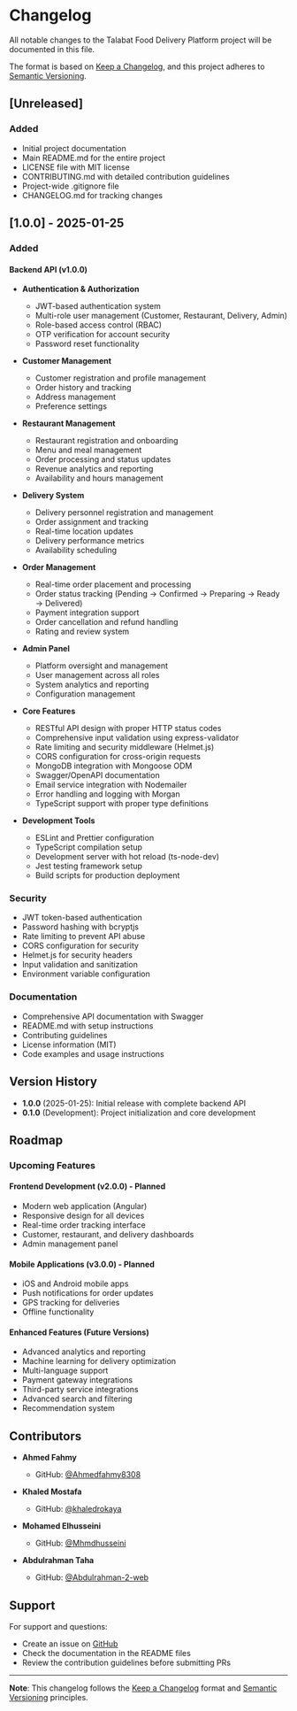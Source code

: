 # Changelog

All notable changes to the Talabat Food Delivery Platform project will be documented in this file.

The format is based on [Keep a Changelog](https://keepachangelog.com/en/1.0.0/),
and this project adheres to [Semantic Versioning](https://semver.org/spec/v2.0.0.html).

## [Unreleased]

### Added
- Initial project documentation
- Main README.md for the entire project
- LICENSE file with MIT license
- CONTRIBUTING.md with detailed contribution guidelines
- Project-wide .gitignore file
- CHANGELOG.md for tracking changes

## [1.0.0] - 2025-01-25

### Added

#### Backend API (v1.0.0)
- **Authentication & Authorization**
  - JWT-based authentication system
  - Multi-role user management (Customer, Restaurant, Delivery, Admin)
  - Role-based access control (RBAC)
  - OTP verification for account security
  - Password reset functionality

- **Customer Management**
  - Customer registration and profile management
  - Order history and tracking
  - Address management
  - Preference settings

- **Restaurant Management**
  - Restaurant registration and onboarding
  - Menu and meal management
  - Order processing and status updates
  - Revenue analytics and reporting
  - Availability and hours management

- **Delivery System**
  - Delivery personnel registration and management
  - Order assignment and tracking
  - Real-time location updates
  - Delivery performance metrics
  - Availability scheduling

- **Order Management**
  - Real-time order placement and processing
  - Order status tracking (Pending → Confirmed → Preparing → Ready → Delivered)
  - Payment integration support
  - Order cancellation and refund handling
  - Rating and review system

- **Admin Panel**
  - Platform oversight and management
  - User management across all roles
  - System analytics and reporting
  - Configuration management

- **Core Features**
  - RESTful API design with proper HTTP status codes
  - Comprehensive input validation using express-validator
  - Rate limiting and security middleware (Helmet.js)
  - CORS configuration for cross-origin requests
  - MongoDB integration with Mongoose ODM
  - Swagger/OpenAPI documentation
  - Email service integration with Nodemailer
  - Error handling and logging with Morgan
  - TypeScript support with proper type definitions

- **Development Tools**
  - ESLint and Prettier configuration
  - TypeScript compilation setup
  - Development server with hot reload (ts-node-dev)
  - Jest testing framework setup
  - Build scripts for production deployment

### Security
- JWT token-based authentication
- Password hashing with bcryptjs
- Rate limiting to prevent API abuse
- CORS configuration for security
- Helmet.js for security headers
- Input validation and sanitization
- Environment variable configuration

### Documentation
- Comprehensive API documentation with Swagger
- README.md with setup instructions
- Contributing guidelines
- License information (MIT)
- Code examples and usage instructions

## Version History

- **1.0.0** (2025-01-25): Initial release with complete backend API
- **0.1.0** (Development): Project initialization and core development

## Roadmap

### Upcoming Features

#### Frontend Development (v2.0.0) - Planned
- Modern web application (Angular)
- Responsive design for all devices
- Real-time order tracking interface
- Customer, restaurant, and delivery dashboards
- Admin management panel

#### Mobile Applications (v3.0.0) - Planned
- iOS and Android mobile apps
- Push notifications for order updates
- GPS tracking for deliveries
- Offline functionality

#### Enhanced Features (Future Versions)
- Advanced analytics and reporting
- Machine learning for delivery optimization
- Multi-language support
- Payment gateway integrations
- Third-party service integrations
- Advanced search and filtering
- Recommendation system

## Contributors

- **Ahmed Fahmy**
  - GitHub: [@Ahmedfahmy8308](https://github.com/Ahmedfahmy8308)

- **Khaled Mostafa**
  - GitHub: [@khaledrokaya](https://github.com/khaledrokaya)

- **Mohamed Elhusseini**
  - GitHub: [@Mhmdhusseini](https://github.com/Mhmdhusseini)

- **Abdulrahman Taha**
  - GitHub: [@Abdulrahman-2-web](https://github.com/Abdulrahman-2-web)

## Support

For support and questions:
- Create an issue on [GitHub](https://github.com/Ahmedfahmy8308/Talabat-NTI-Project/issues)
- Check the documentation in the README files
- Review the contribution guidelines before submitting PRs

---

**Note**: This changelog follows the [Keep a Changelog](https://keepachangelog.com/) format and [Semantic Versioning](https://semver.org/) principles.
